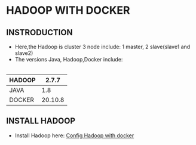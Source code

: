 # HADOOP WITH DOCKER
## INSTRODUCTION
* Here,the Hadoop is cluster 3 node include: 1 master, 2 slave(slave1 and slave2)
* The versions Java, Hadoop,Docker include: 
 <table>
 
|  HADOOP  |  2.7.7   |
| ---------|----------|
|   JAVA   |    1.8   |
|  DOCKER  |  20.10.8 |
 
## INSTALL HADOOP
* Install Hadoop here: [Config Hadoop with docker](https://github.com/TrieanNguyen/Hadoop-Cluster-3node.git)
 
